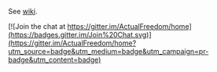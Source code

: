 See [wiki](https://github.com/ActualFreedom/www.actualists.net/wiki).


[![Join the chat at https://gitter.im/ActualFreedom/home](https://badges.gitter.im/Join%20Chat.svg)](https://gitter.im/ActualFreedom/home?utm_source=badge&utm_medium=badge&utm_campaign=pr-badge&utm_content=badge)